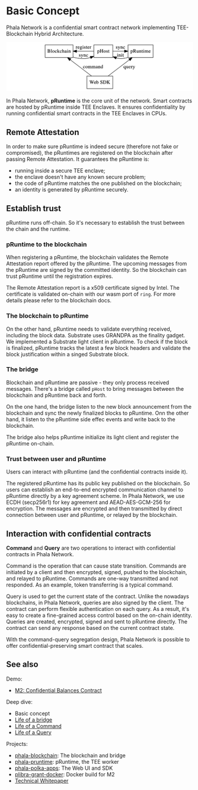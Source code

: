 # Basic Concept

Phala Network is a confidential smart contract network implementing TEE-Blockchain Hybrid Architecture.

![](./static/structure.png)

In Phala Network, **pRuntime** is the core unit of the network. Smart contracts are hosted by
pRuntime inside TEE Enclaves. It ensures confidentiality by running confidential smart contracts in the TEE Enclaves in CPUs.

## Remote Attestation

In order to make sure pRuntime is indeed secure (therefore not fake or compromised), the pRuntimes
are registered on the blockchain after passing Remote Attestation. It guarantees the pRuntime is:

- running inside a secure TEE enclave;
- the enclave doesn't have any known secure problem;
- the code of pRuntime matches the one published on the blockchain;
- an identity is generated by pRuntime securely.

## Establish trust

pRuntime runs off-chain. So it's necessary to establish the trust between the chain and the
runtime.

### pRuntime to the blockchain

When registering a pRuntime, the blockchain validates the Remote Attestation report offered by
the pRuntime. The upcoming messages from the pRuntime are signed by the committed identity. So the
blockchain can trust pRuntime until the registration expires.

The Remote Attestation report is a x509 certificate signed by Intel. The certificate is validated
on-chain with our wasm port of `ring`. For more details please refer to the blockchain docs.

### The blockchain to pRuntime

On the other hand, pRuntime needs to validate everything received, including the block data.
Substrate uses GRANDPA as the finality gadget. We implemented a Substrate light client in
pRuntime. To check if the block is finalized, pRuntime tracks the latest a few block headers and
validate the block justification within a singed Substrate block.

### The bridge

Blockchain and pRuntime are passive - they only process received messages. There's a bridge called
`pHost` to bring messages between the blockchain and pRuntime back and forth.

On the one hand, the bridge listen to the new block announcement from the blockchain and sync the
newly finalized blocks to pRuntime. Onn the other hand, it listen to the pRuntime side effec events
and write back to the blockchain.

The bridge also helps pRuntime initialize its light client and register the pRuntime on-chain.

### Trust between user and pRuntime

Users can interact with pRuntime (and the confidential contracts inside it).

The registered pRuntime has its public key published on the blockchain. So users can establish an
end-to-end encrypted communication channel to pRuntime directly by a key agreement scheme. In
Phala Network, we use ECDH (secp256r1) for key agreement and AEAD-AES-GCM-256 for encryption. The
messages are encrypted and then transmitted by direct connection between user and pRuntime, or
relayed by the blockchain.

## Interaction with confidential contracts

**Command** and **Query** are two operations to interact with confidential contracts in Phala
Network.

Command is the operation that can cause state transition. Commands are initiated by a client
and then encrypted, signed, pushed to the blockchain, and relayed to pRuntime. Commands are one-way
transmitted and not responded. As an example, token transferring is a typical command.

Query is used to get the current state of the contract. Unlike the nowadays blockchains, in Phala
Network, queries are also signed by the client. The contract can perform flexible authentication
on each query. As a result, it's easy to create a fine-grained access control based on the
on-chain identity. Queries are created, encrypted, signed and sent to pRuntime directly. The
contract can send any response based on the current contract state.

With the command-query segregation design, Phala Network is possible to offer
confidential-preserving smart contract that scales.

## See also

Demo:

- [M2: Confidential Balances Contract](./balances.md)

Deep dive:

- Basic concept
- [Life of a bridge](./life-of-a-bridge.md)
- [Life of a Command](./life-of-a-command.md)
- [Life of a Query](./life-of-a-query.md)

Projects:

- [phala-blockchain](https://github.com/Phala-Network/phala-blockchain): The blockchain and bridge
- [phala-pruntime](https://github.com/Phala-Network/phala-pruntime): pRuntime, the TEE worker
- [phala-polka-apps](https://github.com/Phala-Network/phala-polka-apps): The Web UI and SDK
- [plibra-grant-docker](https://github.com/Phala-Network/plibra-grant-docker): Docker build for M2
- [Technical Whitepaper](https://github.com/Phala-Network/Whitepaper)
